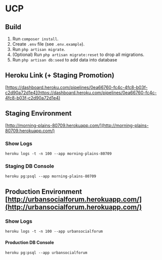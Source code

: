 # UCP

## Build

1. Run `composer install`.
2. Create `.env` file (see `.env.example`).
3. Run `php artisan migrate`.
4. (Optional) Run `php artisan migrate:reset` to drop all migrations.
5. Run `php artisan db:seed` to add data into database

## Heroku Link (+ Staging Promotion)

[https://dashboard.heroku.com/pipelines/0ea66760-fc4c-4fc8-b03f-c2d90a72d1e4](https://dashboard.heroku.com/pipelines/0ea66760-fc4c-4fc8-b03f-c2d90a72d1e4)

## Staging Environment

[http://morning-plains-80709.herokuapp.com/](http://morning-plains-80709.herokuapp.com/)

### Show Logs

`heroku logs -t -n 100 --app morning-plains-80709`

### Staging DB Console

`heroku pg:psql --app morning-plains-80709`

## Production Environment [http://urbansocialforum.herokuapp.com/](http://urbansocialforum.herokuapp.com/)

### Show Logs

`heroku logs -t -n 100 --app urbansocialforum`

#### Production DB Console

`heroku pg:psql --app urbansocialforum`